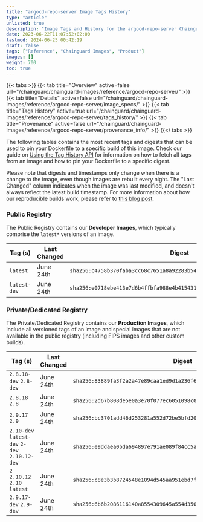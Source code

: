 ```yaml
---
title: "argocd-repo-server Image Tags History"
type: "article"
unlisted: true
description: "Image Tags and History for the argocd-repo-server Chainguard Image"
date: 2023-06-22T11:07:52+02:00
lastmod: 2024-06-25 00:42:19
draft: false
tags: ["Reference", "Chainguard Images", "Product"]
images: []
weight: 700
toc: true
---
```


{{< tabs >}}
{{< tab title="Overview" active=false url="/chainguard/chainguard-images/reference/argocd-repo-server/" >}}
{{< tab title="Details" active=false url="/chainguard/chainguard-images/reference/argocd-repo-server/image_specs/" >}}
{{< tab title="Tags History" active=true url="/chainguard/chainguard-images/reference/argocd-repo-server/tags_history/" >}}
{{< tab title="Provenance" active=false url="/chainguard/chainguard-images/reference/argocd-repo-server/provenance_info/" >}}
{{</ tabs >}}

The following tables contains the most recent tags and digests that can be used to pin your Dockerfile to a specific build of this image. Check our guide on [Using the Tag History API](/chainguard/chainguard-images/using-the-tag-history-api/) for information on how to fetch all tags from an image and how to pin your Dockerfile to a specific digest.

Please note that digests and timestamps only change when there is a change to the image, even though images are rebuilt every night. The "Last Changed" column indicates when the image was last modified, and doesn't always reflect the latest build timestamp. For more information about how our reproducible builds work, please refer to [this blog post](https://www.chainguard.dev/unchained/reproducing-chainguards-reproducible-image-builds).

### Public Registry
The Public Registry contains our **Developer Images**, which typically comprise the `latest*` versions of an image.

| Tag (s)       | Last Changed | Digest                                                                    |
|---------------|--------------|---------------------------------------------------------------------------|
|  `latest`     | June 24th    | `sha256:c4758b370faba3cc68c7651a8a92283b54700917c858526a2de481d9e07d68a0` |
|  `latest-dev` | June 24th    | `sha256:e0718ebe413e7d6b4ffbfa988e4b41543194f1e64f4c3a6994b7df1aad74ad36` |


### Private/Dedicated Registry
The Private/Dedicated Registry contains our **Production Images**, which include all versioned tags of an image and special images that are not available in the public registry (including FIPS images and other custom builds).

| Tag (s)                                        | Last Changed | Digest                                                                    |
|------------------------------------------------|--------------|---------------------------------------------------------------------------|
|  `2.8.18-dev` `2.8-dev`                        | June 24th    | `sha256:83889fa3f2a2a47e89caa1ed9d1a236f6e816ccf3bebb79212d68a43f09812a9` |
|  `2.8.18` `2.8`                                | June 24th    | `sha256:2d67b808de5e0a3e70f077ec6051098c04460d9215df0ae3dd81a0b4425dac7c` |
|  `2.9.17` `2.9`                                | June 24th    | `sha256:bc3701add46d253281a552d72be5bfd20e862ad4fc38b084dd336e172380cae9` |
|  `2.10-dev` `latest-dev` `2-dev` `2.10.12-dev` | June 24th    | `sha256:e9ddaea0bda694897e791ae089f84cc5a0f5f8dfa17724c533d2f9b7ee09e728` |
|  `2` `2.10.12` `2.10` `latest`                 | June 24th    | `sha256:c8e3b3b8724548e1094d545aa951ebd7f573052b6a408a3c1de409fa1096edd9` |
|  `2.9.17-dev` `2.9-dev`                        | June 24th    | `sha256:6b6b2086116140a8554309645a554d3503961c8ff6188fa81d6934d6ae117315` |

